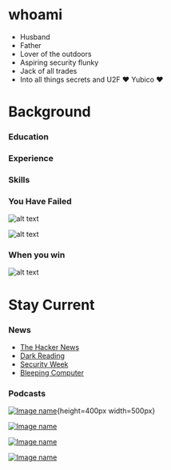# whoami

* Husband
* Father
* Lover of the outdoors
* Aspiring security flunky
* Jack of all trades
* Into all things secrets and U2F :heart: Yubico :heart:


# Background
### Education

### Experience

### Skills

### You Have Failed

![alt text](https://external-content.duckduckgo.com/iu/?u=https%3A%2F%2Fthumbs.gfycat.com%2FUnpleasantWaterloggedHydra-mobile.jpg&f=1&nofb=1)

![alt text](https://www.meme-arsenal.com/memes/c248427c8436b4985ccfdc5d67cd6909.jpg)

### When you win
![alt text](https://www.memesmonkey.com/images/memesmonkey/d0/d0372051a4a093b4bbd96b816934866c.jpeg)
# Stay Current

### News

* [The Hacker News](https://thehackernews.com/ "The Hacker News")
* [Dark Reading](https://www.darkreading.com/ "Dark Reading")
* [Security Week](https://www.securityweek.com/ "Security Week")
* [Bleeping Computer](https://www.bleepingcomputer.com/ "Bleeping Computer")

### Podcasts

[![Image name](https://media1.popsugar-assets.com/files/thumbor/6QuHJxTvZVaIohb6eycUg9wfRWw/fit-in/1024x1024/filters:format_auto-!!-:strip_icc-!!-/2020/10/20/766/n/47856405/99d3b8d29bfe0351_Darknet_Diaries/i/Darknet-Diaries.jpg)](https://open.spotify.com/show/4XPl3uEEL9hvqMkoZrzbx5){height=400px width=500px}

[![Image name](https://malicious.life/wp-content/uploads/2022/04/Apple-profile-400x400_.jpg)](https://open.spotify.com/show/1KHIsaZ9mX0NbzPrfId00q)

[![Image name](https://thecyberwire.com/images/cover-art/daily-podcast-cover-art-cw-368.jpg)](https://open.spotify.com/show/0CnYnxrAcfRjh0YSQINAwe)

[![Image name](https://elroy.twit.tv/sites/default/files/styles/twit_album_art_600x600/public/images/shows/security_now/album_art/sn2022_albumart_standard_2048.jpg?itok=7NzFowe1)](https://open.spotify.com/show/7vAbYigR3zs8GYJP3EoVWw)









<!-- Everything is fine. https://www.meme-arsenal.com/memes/c248427c8436b4985ccfdc5d67cd6909.jpg



5. Describe your experience implementing new solutions/ collaborating with other teams /lifecycle
management/ system support/ etc...

interests
<p style="text-align: center;">A piece of centered text</p>


https://open.spotify.com/show/4XPl3uEEL9hvqMkoZrzbx5

https://media1.popsugar-assets.com/files/thumbor/6QuHJxTvZVaIohb6eycUg9wfRWw/fit-in/1024x1024/filters:format_auto-!!-:strip_icc-!!-/2020/10/20/766/n/47856405/99d3b8d29bfe0351_Darknet_Diaries/i/Darknet-Diaries.jpg


https://open.spotify.com/show/1KHIsaZ9mX0NbzPrfId00q
https://malicious.life/wp-content/uploads/2022/04/Apple-profile-400x400_.jpg


https://open.spotify.com/show/0CnYnxrAcfRjh0YSQINAwe
https://thecyberwire.com/images/cover-art/daily-podcast-cover-art-cw-368.jpg

https://open.spotify.com/show/7vAbYigR3zs8GYJP3EoVWw
https://elroy.twit.tv/sites/default/files/styles/twit_album_art_600x600/public/images/shows/security_now/album_art/sn2022_albumart_standard_2048.jpg?itok=7NzFowe1

## News

* The Hacker NewsCurrently trying out Kubernetes with [Linode](https://www.linode.com/?r=4dffecc5dd019bc812987b595ce20e6322efea2d "Linode")
https://thehackernews.com/
https://www.darkreading.com/
https://www.securityweek.com/
https://www.bleepingcomputer.com/



Everything is fine. https://www.meme-arsenal.com/memes/c248427c8436b4985ccfdc5d67cd6909.jpg

Winning.    https://www.memesmonkey.com/images/memesmonkey/d0/d0372051a4a093b4bbd96b816934866c.jpeg

![alt text](https://open.spotify.com/show/4XPl3uEEL9hvqMkoZrzbx5)

<iframe src="https://open.spotify.com/show/4XPl3uEEL9hvqMkoZrzbx5" width="300" height="380" frameborder="0" allowtransparency="true" allow="encrypted-media"></iframe>

## Languages
### Human

| Language | Learning Status |  Fluency  |
|----------|-----------------|-----------|
| Spanish  | In Progress     |  Basic    |
| Persian  | In Progress     |  Basic    |
### Programming Languages
* PowerShell
* Python

## Learning Topics
* Currently trying out Kubernetes with [Linode](https://www.linode.com/?r=4dffecc5dd019bc812987b595ce20e6322efea2d "Linode")

- [ ] Python
- [x] PowerShell
- [ ] Golang
- [ ] Docker
- [ ] Kubernetes
- [ ] Bloodhound
- [ ] CTFs on Tryhackme
- [ ] Kali -->
